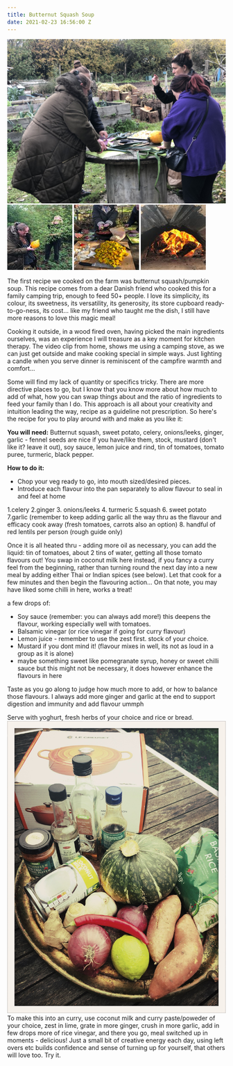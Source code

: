 ```yaml
---
title: Butternut Squash Soup
date: 2021-02-23 16:56:00 Z
---
```


![IMG_4780.jpeg](/uploads/IMG_4780.jpeg)
![IMG_4777.jpeg](/uploads/IMG_4777.jpeg)
![IMG_4886-7d426e.jpeg](/uploads/IMG_4886-7d426e.jpeg)
![IMG_4778.jpeg](/uploads/IMG_4778.jpeg)

The first recipe we cooked on the farm was butternut squash/pumpkin soup.  This recipe comes from a dear Danish friend who cooked this for a family camping trip, enough to feed 50+ people.  I love its simplicity, its colour, its sweetness, its versatility, its generosity, its store cupboard ready-to-go-ness, its cost... like my friend who taught me the dish, I still have more reasons to love this magic meal!  

Cooking it outside, in a wood fired oven, having picked the main ingredients ourselves, was an experience I will treasure as a key moment for kitchen therapy.  The video clip from home, shows me using a camping stove, as we can just get outside and make cooking special in simple ways.  Just lighting a candle when you serve dinner is reminiscent of the campfire warmth and comfort... 

Some will find my lack of quantity or specifics tricky.  There are more directive places to go, but I know that you know more about how much to add of what, how you can swap things about and the ratio of ingredients to feed your family than I do.  This approach is all about your creativity and intuition leading the way, recipe as a guideline not prescription.  So here's the recipe for you to play around with and make as you like it:

**You will need:**
Butternut squash, sweet potato, celery, onions/leeks, ginger, garlic - fennel seeds are nice if you have/like them, stock, mustard (don't like it? leave it out), soy sauce, lemon juice and rind, tin of tomatoes, tomato puree, turmeric, black pepper.

**How to do it:**
* Chop your veg ready to go, into mouth sized/desired pieces.
* Introduce each flavour into the pan separately to allow flavour to seal in and feel at home

1.celery 2.ginger 3. onions/leeks 4. turmeric 5.squash 6. sweet potato 7.garlic (remember to keep adding garlic all the way thru as the flavour and efficacy cook away (fresh tomatoes, carrots also an option) 8. handful of red lentils per person (rough guide only)

Once it is all heated thru - adding more oil as necessary, you can add the liquid: tin of tomatoes, about 2 tins of water, getting all those tomato flavours out! You swap in coconut milk here instead, if you fancy a curry feel from the beginning, rather than turning round the next day into a new meal by adding either Thai or Indian spices (see below).  Let that cook for a few minutes and then begin the flavouring action... On that note, you may have liked some chilli in here, works a treat!

a few drops of:
* Soy sauce (remember: you can always add more!) this deepens the flavour, working especially well with tomatoes.
* Balsamic vinegar (or rice vinegar if going for curry flavour)
* Lemon juice - remember to use the zest first.
stock of your choice.
* Mustard if you dont mind it! (flavour mixes in well, its not as loud in a group as it is alone)
* maybe something sweet like pomegranate syrup, honey or sweet chilli sauce but this might not be necessary, it does however enhance the flavours in here 

Taste as you go along to judge how much more to add, or how to balance those flavours.  I always add more ginger and garlic at the end to support digestion and immunity and add flavour ummph

Serve with yoghurt, fresh herbs of your choice and rice or bread.
![IMG_4764.jpg](/uploads/IMG_4764.jpg)
To make this into an curry, use coconut milk and curry paste/poweder of your choice, zest in lime, grate in more ginger, crush in more garlic, add in few drops more of rice vinegar, and there you go, meal switched up in moments - delicious! Just a small bit of creative energy each day, using left overs etc builds confidence and sense of turning up for yourself, that others will love too.  Try it.


